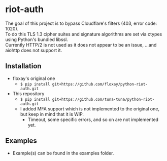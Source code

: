 # riot-auth

The goal of this project is to bypass Cloudflare's filters (403, error code: 1020).\
To do this TLS 1.3 cipher suites and signature algorithms are set via ctypes using Python's bundled libssl.\
Currently HTTP/2 is not used as it does not appear to be an issue, ...and aiohttp does not support it.


## Installation
 - floxay's original one
   - `$ pip install git+https://github.com/floxay/python-riot-auth.git`
 - This repository
   - `$ pip install git+https://github.com/tuna-tuna/python-riot-auth.git`
   - I added MFA support which is not implemented to the original one, but keep in mind that it is WIP.
     - Timeout, some specific errors, and so on are not implemented yet.

## Examples
 - Example(s) can be found in the examples folder.
